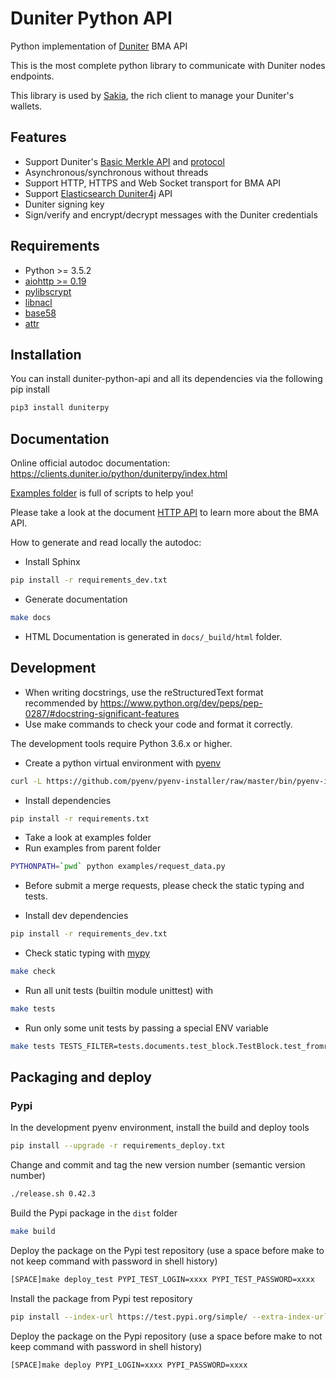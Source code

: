 # Duniter Python API

Python implementation of [Duniter](https://git.duniter.org/nodes/typescript/duniter) BMA API

This is the most complete python library to communicate with Duniter nodes endpoints.

This library is used by [Sakia](http://sakia-wallet.org/), the rich client to manage your Duniter's wallets.

## Features
- Support Duniter's [Basic Merkle API](https://git.duniter.org/nodes/typescript/duniter/blob/master/doc/HTTP_API.md) and [protocol](https://git.duniter.org/nodes/typescript/duniter/blob/master/doc/Protocol.md)
- Asynchronous/synchronous without threads
- Support HTTP, HTTPS and Web Socket transport for BMA API
- Support [Elasticsearch Duniter4j](https://git.duniter.org/clients/java/duniter4j/blob/master/src/site/markdown/ES.md#request-the-es-node>) API
- Duniter signing key
- Sign/verify and encrypt/decrypt messages with the Duniter credentials

## Requirements
- Python >= 3.5.2
- [aiohttp >= 0.19](https://pypi.org/pypi/aiohttp)
- [pylibscrypt](https://pypi.org/pypi/pylibscrypt)
- [libnacl](https://pypi.org/pypi/libnacl)
- [base58](https://pypi.org/pypi/base58)
- [attr](https://pypi.org/project/attr/)

## Installation
You can install duniter-python-api and all its dependencies via the following pip install
```bash
pip3 install duniterpy
```

## Documentation
Online official autodoc documentation: https://clients.duniter.io/python/duniterpy/index.html

[Examples folder](https://git.duniter.org/clients/python/duniterpy/tree/master/examples) is full of scripts to help you!

Please take a look at the document [HTTP API](https://git.duniter.org/nodes/typescript/duniter/blob/master/doc/HTTP_API.md)
to learn more about the BMA API.

How to generate and read locally the autodoc:

- Install Sphinx
```bash
pip install -r requirements_dev.txt
```

- Generate documentation
```bash
make docs
```

- HTML Documentation is generated in `docs/_build/html` folder.

## Development
* When writing docstrings, use the reStructuredText format recommended by https://www.python.org/dev/peps/pep-0287/#docstring-significant-features
* Use make commands to check your code and format it correctly.

The development tools require Python 3.6.x or higher.

* Create a python virtual environment with [pyenv](https://github.com/pyenv/pyenv)
```bash
curl -L https://github.com/pyenv/pyenv-installer/raw/master/bin/pyenv-installer | bash
```

* Install dependencies
```bash
pip install -r requirements.txt
```

* Take a look at examples folder
* Run examples from parent folder
```bash
PYTHONPATH=`pwd` python examples/request_data.py
```

* Before submit a merge requests, please check the static typing and tests.

* Install dev dependencies
```bash
pip install -r requirements_dev.txt
```

* Check static typing with [mypy](http://mypy-lang.org/)
```bash
make check
```

* Run all unit tests (builtin module unittest) with
```bash
make tests
```

* Run only some unit tests by passing a special ENV variable
```bash
make tests TESTS_FILTER=tests.documents.test_block.TestBlock.test_fromraw
```

## Packaging and deploy
### Pypi
In the development pyenv environment, install the build and deploy tools
```bash
pip install --upgrade -r requirements_deploy.txt
```

Change and commit and tag the new version number (semantic version number)
```bash
./release.sh 0.42.3
```

Build the Pypi package in the ``dist`` folder
```bash
make build
```

Deploy the package on the Pypi test repository (use a space before make to not keep command with password in shell history)
```bash
[SPACE]make deploy_test PYPI_TEST_LOGIN=xxxx PYPI_TEST_PASSWORD=xxxx
```

Install the package from Pypi test repository
```bash
pip install --index-url https://test.pypi.org/simple/ --extra-index-url https://pypi.python.org/simple/ duniterpy
```

Deploy the package on the Pypi repository (use a space before make to not keep command with password in shell history)
```bash
[SPACE]make deploy PYPI_LOGIN=xxxx PYPI_PASSWORD=xxxx
```
